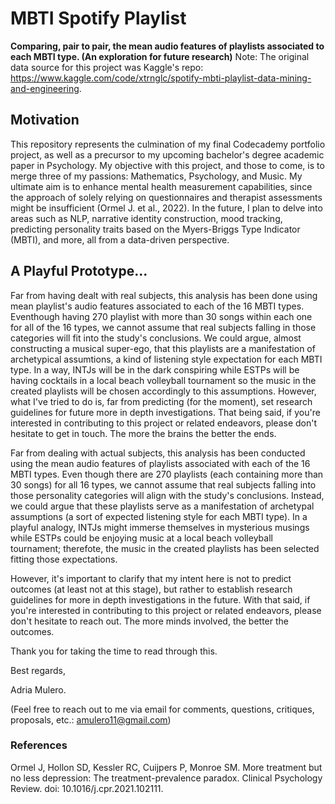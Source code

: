 # MBTI Spotify Playlist
**Comparing, pair to pair, the mean audio features of playlists associated to each MBTI type. (An exploration for future research)**
Note: The original data source for this project was Kaggle's repo: https://www.kaggle.com/code/xtrnglc/spotify-mbti-playlist-data-mining-and-engineering.

## Motivation
This repository represents the culmination of my final Codecademy portfolio project, as well as a precursor to my upcoming bachelor's degree academic paper in Psychology. My objective with this project, and those to come, is to merge three of my passions: Mathematics, Psychology, and Music. My ultimate aim is to enhance mental health measurement capabilities, since the approach of solely relying on questionnaires and therapist assessments might be insufficient (Ormel J. et al., 2022).
In the future, I plan to delve into areas such as NLP, narrative identity construction, mood tracking, predicting personality traits based on the Myers-Briggs Type Indicator (MBTI), and more, all from a data-driven perspective.

## A Playful Prototype...
Far from having dealt with real subjects, this analysis has been done using mean playlist's audio features associated to each of the 16 MBTI types. Eventhough having 270 playlist with more than 30 songs within each one for all of the 16 types, we cannot assume that real subjects falling in those categories will fit into the study's conclusions. We could argue, almost constructing a musical super-ego, that this playlists are a manifestation of archetypical assumtions, a kind of listening style expectation for each MBTI type. In a way, INTJs will be in the dark conspiring while ESTPs will be having cocktails in a local beach volleyball tournament so the music in the created playlists will be chosen accordingly to this assumptions.  However, what I've tried to do is, far from predicting (for the moment), set  research guidelines for future more in depth investigations. That being said, if you're interested in contributing to this project or related endeavors, please don't hesitate to get in touch. The more the brains the better the ends.

Far from dealing with actual subjects, this analysis has been conducted using the mean audio features of playlists associated with each of the 16 MBTI types. Even though there are 270 playlists (each containing more than 30 songs) for all 16 types, we cannot assume that real subjects falling into those personality categories will align with the study's conclusions. Instead, we could argue that these playlists serve as a manifestation of archetypal assumptions (a sort of expected listening style for each MBTI type). In a playful analogy, INTJs might immerse themselves in mysterious musings while ESTPs could be enjoying music at a local beach volleyball tournament; therefote, the music in the created playlists has been selected fitting those expectations.

However, it's important to clarify that my intent here is not to predict outcomes (at least not at this stage), but rather to establish research guidelines for more in depth investigations in the future. With that said, if you're interested in contributing to this project or related endeavors, please don't hesitate to reach out. The more minds involved, the better the outcomes.

Thank you for taking the time to read through this.

Best regards, 

Adria Mulero.

(Feel free to reach out to me via email for comments, questions, critiques, proposals, etc.: amulero11@gmail.com)

### References
Ormel J, Hollon SD, Kessler RC, Cuijpers P, Monroe SM. More treatment but no less depression: The treatment-prevalence paradox. Clinical Psychology Review. doi: 10.1016/j.cpr.2021.102111.
